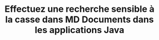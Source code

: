 ---
############################# Static ############################
layout: "auto-gen-gist"
draft: false
path: "fr/search/java/case-sensitive/md/"
otherformats: PDF DOC DOT DOCX DOCM DOTX DOTM TXT ODT OTT RTF XLS XLT XLSX XLSM XLSB XLTX XLTM XLA XLAM ODS OTS CSV TSV XML PPT PPS POT PPTX PPTM POTX POTM PPSX PPSM ODP PST OST EML EMLX MSG ONE ZIP MHTML CHM EPUB  FB2 

############################# Head ############################
head_title: "API Java pour effectuer une recherche de texte sensible à la casse dans MD Documents"
head_description: "L'API Java GroupDocs.Search permet aux programmeurs d'effectuer une recherche de texte sensible à la casse et de découvrir la structure exacte des mots dans les documents MD via Java."

############################# Header ############################
title: "Effectuez une recherche sensible à la casse dans MD Documents dans les applications Java"
description: "L'API Java GroupDocs.Search permet aux développeurs de logiciels d'appliquer une recherche de texte sensible à la casse à travers différents types de documents tels que PDF, HTML, DOCX, PPTX, XLSX et plus dans les applications Java."

######################### Download Button #######################
button:
    enable: true

############################# About ############################
about:
    enable: true
    title: "Comment effectuer une recherche sensible à la casse dans les applications Java ?"
    content: |
      La sensibilité à la casse est une technique de recherche très utile qui décrit la capacité d'un programme à différencier les lettres majuscules (majuscules) et minuscules (minuscules) dans les recherches sur le Web, les bases de données ou les documents. Il est très important de se rappeler que, par défaut, le moteur de recherche est insensible à la casse, ce qui signifie que la recherche du mot Ordinateur donnera à la fois des fragments ayant un nom clé ou un texte contenant les mots Ordinateur et ordinateur. Supposons que nous devions restreindre les résultats de la recherche à ceux avec la lettre majuscule "Ordinateur", ce qui signifie que nous avons besoin d'une recherche sensible à la casse. GroupDocs.Search for Java est une API efficace de recherche et d'indexation de documents qui permet aux développeurs de logiciels de développer des applications capables d'effectuer la recherche et l'indexation de texte pour certains des types de documents les plus populaires tels que PDF, HTML, e-mail Outlook, Microsoft Office Word, feuilles de calcul Excel, Présentations PowerPoint, Outlook MSG, PST et bien d'autres. De plus, il peut identifier les requêtes de recherche écrites dans une langue qui ne correspond pas à la disposition de votre clavier.

############################# content ############################
steps:
    enable: true
    block:
    - title_left: "Recherche sensible à la casse dans MD Documents via Java"
      content_left: |
       L'API Java GroupDocs.Search a intégré une prise en charge complète des fonctionnalités de recherche de base et avancées permettant aux développeurs de logiciels d'effectuer des recherches sensibles à la casse dans leurs applications Java avec seulement quelques lignes de code.
       L'exemple de code Java suivant montre comment effectuer une recherche sensible à la casse avec une requête dans le texte des fichiers MD avec seulement quelques lignes de code.

      title_right: "Effectuer une recherche sensible à la casse dans les fichiers MD"
      content_right: |
         * Identifiez le chemin d'accès au dossier d'index ainsi qu'au dossier de documents.
         * Création d'un index dans le dossier spécifié en appelant l'instance de la classe [Index](https://apireference.groupdocs.com/search/java/com.groupdocs.search/Index#Index(java.lang.String))
         * Indexation des documents du dossier spécifié en appelant l'instance de la classe [Add](https://apireference.groupdocs.com/search/net/groupdocs.search.index/add/methods/1)
         * Lancer une nouvelle instance de la classe [SearchOptions](https://apireference.groupdocs.com/search/net/groupdocs.search.options/searchoptions)
         * Activation de l'option de recherche sensible à la casse en appelant la méthode [UseCaseSensitiveSearch](https://apireference.groupdocs.com/search/net/groupdocs.search.options/searchoptions/properties/usecasesensitivesearch)
         * Définir la requête de recherche et commencer la recherche
         
        
      gisthash: "f5cba2431bcb82d746d2a002b1947d21"
      gistfile: "case-sensitive_in_text_queries_java.java"

    - title_left: "Faire une recherche sensible à la casse sous forme d'objet via Java"
      content_left: |
       GroupDocs.Search Java donne aux développeurs de logiciels le pouvoir d'inclure des fonctionnalités de recherche pour divers formats de documents dans leurs propres applications. L'exemple de code Java suivant montre comment effectuer des recherches sensibles à la casse avec une requête sous forme d'objet via des documents MD.

      title_right: "Appliquer la recherche sensible à la casse dans MD Documents"
      content_right: |
       * Identifiez le chemin d'accès au dossier d'index ainsi qu'au dossier de documents.
       * Création d'un index dans le dossier spécifié en appelant l'instance de la classe [Index](https://apireference.groupdocs.com/search/java/com.groupdocs.search/Index#Index(java.lang.String))
       * Indexation des documents du dossier spécifié en appelant l'instance de la classe [Add](https://apireference.groupdocs.com/search/net/groupdocs.search.index/add/methods/1)
       * Lancer une nouvelle instance de la classe [SearchOptions](https://apireference.groupdocs.com/search/net/groupdocs.search.options/searchoptions)
       * Activation de l'option de recherche sensible à la casse en appelant la méthode [UseCaseSensitiveSearch](https://apireference.groupdocs.com/search/net/groupdocs.search.options/searchoptions/properties/usecasesensitivesearch)
       * Création d'une requête de recherche dans l'objet en appelant la méthode [createWordQuery](https://apireference.groupdocs.com/search/java/com.groupdocs.search/SearchQuery#createWordQuery(java.lang.String))
       * Définir la requête de recherche et commencer la recherche
  
      gisthash: "9e2aee884e199033f89c2c21cde108b7"
      gistfile: "case-sensitive_search_in_object_form_java.java"

    - title_left: "Configuration requise"
      content_left: |
       GroupDocs.Search pour Java est pris en charge sur toutes les principales plates-formes et systèmes d'exploitation. Pour un guide complet de la configuration système requise, veuillez visiter [configuration système requise](https://docs.groupdocs.com/search/java/system-requirements/) avant d'exécuter le code ci-dessous, assurez-vous que les conditions préalables suivantes sont installées sur votre système:
         * Systèmes d'exploitation : Microsoft Windows, Linux, MacOS
         * Prise en charge des versions Java : J2SE 7.0 (1.7), J2SE 8.0 (1.8) ou supérieur
         * Obtenez la dernière version de GroupDocs.Search pour les API Java de GroupDocs [Repository](https://repository.groupdocs.com/repo/com/groupdocs/groupdocs-search/)
        
      title_right: "Pourquoi utiliser GroupDocs.Search"
      content_right: |
        * Création d'index de recherche en mémoire ainsi que sur disque.
        * Capacité d'indexation à partir d'un fichier, d'un flux ou d'une structure.
        * Prise en charge de l'indexation des documents protégés par mot de passe.
        * Prise en charge de la fusion de plusieurs index.
        * Filtrer le document lors de l'indexation de la recherche.
        * Prise en charge de la vérification orthographique lors de la recherche.
        * Les caractères mélangés sont entièrement pris en charge
        * Combinaison de différents types de recherche en une seule requête de recherche.
        * Prise en charge des recherches de mots simples et d'expressions régulières
        * Prise en charge complète du remplacement d'alias dans les requêtes de recherche.

demos:
    enable: true
        

more_formats:
    enable: true


back_to_top:
    enable: true
---